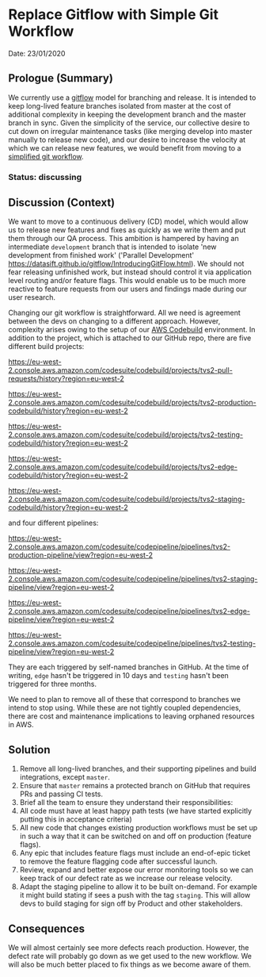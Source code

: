 # Replace Gitflow with Simple Git Workflow

Date: 23/01/2020

## Prologue (Summary)

We currently use a [gitflow](https://datasift.github.io/gitflow/IntroducingGitFlow.html) model for branching and
release. It is intended to keep long-lived feature branches isolated from master at the cost of additional complexity in
keeping the development branch and the master branch in sync. Given the simplicity of the service, our collective desire
to cut down on irregular maintenance tasks (like merging develop into master manually to release new code), and our
desire to increase the velocity at which we can release new features, we would benefit from moving to a [simplified git
workflow](https://www.atlassian.com/git/articles/simple-git-workflow-is-simple).

### Status: **discussing**

## Discussion (Context)

We want to move to a continuous delivery (CD) model, which would allow us to release new features and fixes as quickly
as we write them and put them through our QA process. This ambition is hampered by having an intermediate `development`
branch that is intended to isolate 'new development from finished work' ('Parallel Development'
https://datasift.github.io/gitflow/IntroducingGitFlow.html). We should not fear releasing unfinished work, but instead
should control it via application level routing and/or feature flags. This would enable us to be much more reactive to
feature requests from our users and findings made during our user research. 

Changing our git workflow is straightforward. All we need is agreement between the devs on changing to a different
approach. However, complexity arises owing to the setup of our [AWS
Codebuild](https://eu-west-2.console.aws.amazon.com/codesuite/codebuild/projects?region=eu-west-2) environment. In
addition to the project, which is attached to our GitHub repo, there are five different build projects:

https://eu-west-2.console.aws.amazon.com/codesuite/codebuild/projects/tvs2-pull-requests/history?region=eu-west-2

https://eu-west-2.console.aws.amazon.com/codesuite/codebuild/projects/tvs2-production-codebuild/history?region=eu-west-2

https://eu-west-2.console.aws.amazon.com/codesuite/codebuild/projects/tvs2-testing-codebuild/history?region=eu-west-2

https://eu-west-2.console.aws.amazon.com/codesuite/codebuild/projects/tvs2-edge-codebuild/history?region=eu-west-2

https://eu-west-2.console.aws.amazon.com/codesuite/codebuild/projects/tvs2-staging-codebuild/history?region=eu-west-2

and four different pipelines: 

https://eu-west-2.console.aws.amazon.com/codesuite/codepipeline/pipelines/tvs2-production-pipeline/view?region=eu-west-2

https://eu-west-2.console.aws.amazon.com/codesuite/codepipeline/pipelines/tvs2-staging-pipeline/view?region=eu-west-2

https://eu-west-2.console.aws.amazon.com/codesuite/codepipeline/pipelines/tvs2-edge-pipeline/view?region=eu-west-2

https://eu-west-2.console.aws.amazon.com/codesuite/codepipeline/pipelines/tvs2-testing-pipeline/view?region=eu-west-2

They are each triggered by self-named branches in GitHub. At the time of writing, `edge` hasn't be triggered in 10 days
and `testing` hasn't been triggered for three months. 

We need to plan to remove all of these that correspond to branches we intend to stop using. While these are not tightly
coupled dependencies, there are cost and maintenance implications to leaving orphaned resources in AWS.

## Solution

1) Remove all long-lived branches, and their supporting pipelines and build integrations, except `master`.
1) Ensure that `master` remains a protected branch on GitHub that requires PRs and passing CI tests. 
1) Brief all the team to ensure they understand their responsibilities: 
  1) All code must have at least happy path tests (we have started explicitly putting this in acceptance criteria)
  1) All new code that changes existing production workflows must be set up in such a way that it can be switched on and
  off on production (feature flags).
  1) Any epic that includes feature flags must include an end-of-epic ticket to remove the feature flagging code after
  successful launch.
1) Review, expand and better expose our error monitoring tools so we can keep track of our defect rate as we increase
our release velocity.
1) Adapt the staging pipeline to allow it to be built on-demand. For example it might build stating if sees a push with
the tag `staging`. This will allow devs to build staging for sign off by Product and other stakeholders. 

## Consequences

We will almost certainly see more defects reach production. However, the defect rate will probably go down as we get
used to the new workflow. We will also be much better placed to fix things as we become aware of them. 
